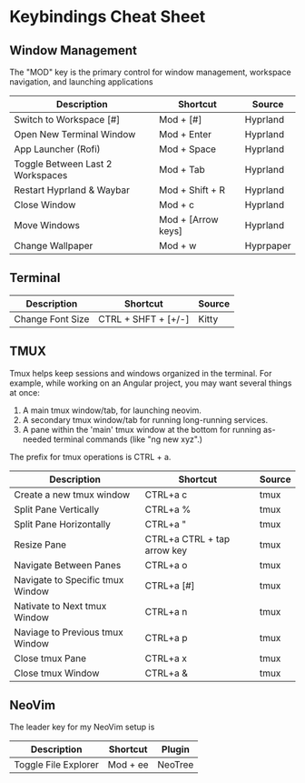 # Keybindings Cheat Sheet

## Window Management

The "MOD" key is the primary control for window management, workspace navigation, and launching applications

| Description                      | Shortcut           | Source    |
| -------------------------------- | ------------------ | --------- |
| Switch to Workspace [#]          | Mod + [#]          | Hyprland  |
| Open New Terminal Window         | Mod + Enter        | Hyprland  |
| App Launcher (Rofi)              | Mod + Space        | Hyprland  |
| Toggle Between Last 2 Workspaces | Mod + Tab          | Hyprland  |
| Restart Hyprland & Waybar        | Mod + Shift + R    | Hyprland  |
| Close Window                     | Mod + c            | Hyprland  |
| Move Windows                     | Mod + [Arrow keys] | Hyprland  |
| Change Wallpaper                 | Mod + w            | Hyprpaper |

## Terminal

| Description      | Shortcut            | Source |
| ---------------- | ------------------- | ------ |
| Change Font Size | CTRL + SHFT + [+/-] | Kitty  |

## TMUX

Tmux helps keep sessions and windows organized in the terminal. For example, while working on an Angular project, you may want several things at once:
1. A main tmux window/tab, for launching neovim.
2. A secondary tmux window/tab for running long-running services.
3. A pane within the 'main' tmux window at the bottom for running as-needed terminal commands (like "ng new xyz".)


The prefix for tmux operations is CTRL + a.

| Description                      | Shortcut                    | Source |
| -------------------------------- | --------------------------- | ------ |
| Create a new tmux window         | CTRL+a c                    | tmux   |
| Split Pane Vertically            | CTRL+a %                    | tmux   |
| Split Pane Horizontally          | CTRL+a "                    | tmux   |
| Resize Pane                      | CTRL+a CTRL + tap arrow key | tmux   |
| Navigate Between Panes           | CTRL+a o                    | tmux   |
| Navigate to Specific tmux Window | CTRL+a [#]                  | tmux   |
| Nativate to Next tmux Window     | CTRL+a n                    | tmux   |
| Naviage to Previous tmux Window  | CTRL+a p                    | tmux   |
| Close tmux Pane                  | CTRL+a x                    | tmux   |
| Close tmux Window                | CTRL+a &                    | tmux   |

## NeoVim

The leader key for my NeoVim setup is <Space>

| Description          | Shortcut | Plugin  |
| -------------------- | -------- | ------- |
| Toggle File Explorer | Mod + ee | NeoTree |
